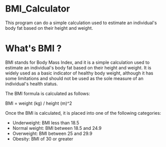 # BMI_Calculator
This program can do a simple calculation used to estimate an individual's body fat based on their height and weight.

# What's BMI ?
BMI stands for Body Mass Index, and it is a simple calculation used to estimate an individual's body fat based on their height and weight. It is widely used as a basic indicator of healthy body weight, although it has some limitations and should not be used as the sole measure of an individual's health status.

The BMI formula is calculated as follows:

BMI = weight (kg) / height (m)^2

Once the BMI is calculated, it is placed into one of the following categories:

- Underweight: BMI less than 18.5
- Normal weight: BMI between 18.5 and 24.9
- Overweight: BMI between 25 and 29.9
- Obesity: BMI of 30 or greater
